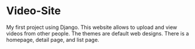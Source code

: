 # Video-Site
My first project using Django. This website allows to upload and view videos from other people. The themes are default web designs. There is a homepage, detail page, and list page.
